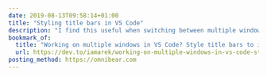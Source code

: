 ```yaml
---
date: 2019-08-13T09:58:14+01:00
title: "Styling title bars in VS Code"
description: "I find this useful when switching between multiple windows. Written by my good friend, Arek."
bookmark_of:
  title: "Working on multiple windows in VS Code? Style title bars to increase your productivity! - DEV Community 👩‍💻👨‍💻"
  url: https://dev.to/iamarek/working-on-multiple-windows-in-vs-code-style-title-bars-to-increase-your-productivity-2oii
posting_method: https://omnibear.com
---
```

